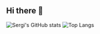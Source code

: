 ## Hi there 👋
![Sergi's GitHub stats](https://github-readme-stats.vercel.app/api?username=Sir_Yoga&show_icons=true&theme=radical)
![Top Langs](https://github-readme-stats.vercel.app/api/top-langs/?username=Sir_Yoga&theme=radical&size_height=1&count_weight=0.5)

<!--
**sergisanodze/sergisanodze** is a ✨ _special_ ✨ repository because its `README.md` (this file) appears on your GitHub profile.

Here are some ideas to get you started:

- 🔭 I’m currently working on ...
- 🌱 I’m currently learning ...
- 👯 I’m looking to collaborate on ...
- 🤔 I’m looking for help with ...
- 💬 Ask me about ...
- 📫 How to reach me: ...
- 😄 Pronouns: ...
- ⚡ Fun fact: ...
-->
